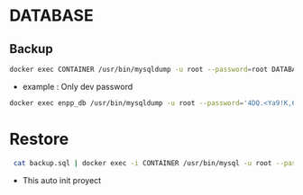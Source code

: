 # DATABASE

## Backup
```bash
docker exec CONTAINER /usr/bin/mysqldump -u root --password=root DATABASE > backup.sql
```
- example : Only dev password
```bash
docker exec enpp_db /usr/bin/mysqldump -u root --password='4DQ.<Ya9!K,63R.z' sitedb > $(date +%Y-%m-%d).sql
```

# Restore 
```bash
 cat backup.sql | docker exec -i CONTAINER /usr/bin/mysql -u root --password=root DATABASE
```
- This auto init proyect
